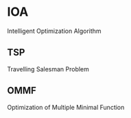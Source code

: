 # IOA
Intelligent Optimization Algorithm
## TSP
Travelling Salesman Problem
## OMMF
Optimization of Multiple Minimal Function